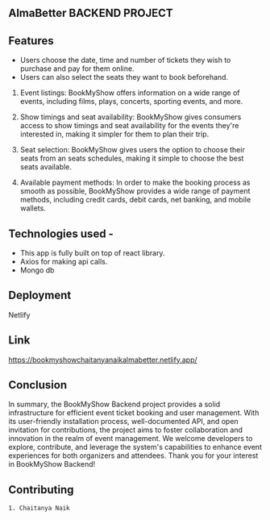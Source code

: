 ## AlmaBetter BACKEND PROJECT
## Features
- Users choose the date, time and number of tickets they wish to purchase and pay for them online.
- Users can also select the seats they want to book beforehand.

1. Event listings: BookMyShow offers information on a wide range of events, including films, plays, concerts, sporting events, and more.

2. Show timings and seat availability: BookMyShow gives consumers access to show timings and seat availability for the events they're interested in, making it simpler for them to plan their trip.

3. Seat selection: BookMyShow gives users the option to choose their seats from an seats schedules, making it simple to choose the best seats available.

4. Available payment methods: In order to make the booking process as smooth as possible, BookMyShow provides a wide range of payment methods, including credit cards, debit cards, net banking, and mobile wallets.


## Technologies used -

-  This app is fully built on top of react library.
-  Axios for making api calls.
-  Mongo db


  ## Deployment
   Netlify

   ## Link
   https://bookmyshowchaitanyanaikalmabetter.netlify.app/

   ## Conclusion

In summary, the BookMyShow Backend project provides a solid infrastructure for efficient event ticket booking and user management. With its user-friendly installation process, well-documented API, and open invitation for contributions, the project aims to foster collaboration and innovation in the realm of event management. We welcome developers to explore, contribute, and leverage the system's capabilities to enhance event experiences for both organizers and attendees. Thank you for your interest in BookMyShow Backend!

   ## Contributing
    1. Chaitanya Naik
